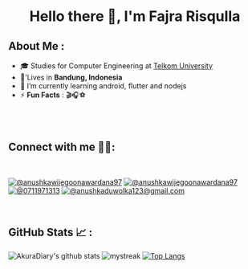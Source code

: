 <h1 align="center">Hello there 👋, I'm Fajra Risqulla</h1>

## About Me :

- 🎓 Studies for Computer Engineering at [Telkom University](https://telkomuniversity.ac.id/)
- 🏡'Lives in **Bandung, Indonesia**
- 🌱 I’m currently learning android, flutter and nodejs
- ⚡ **Fun Facts** : 🎬🎧⚽
</br>
</br>

## Connect with me 👨‍🦱:

<br>

[![@anushkawijegoonawardana97](https://img.icons8.com/fluency/48/000000/instagram-new.png "@anushkawijegoonawardana97")](https://www.instagram.com/anushkawijegoonawardana97/) [![@anushkawijegoonawardana97](https://img.icons8.com/fluency/48/000000/linkedin.png "@anushkawijegoonawardana97")](https://www.instagram.com/fajra_risqulla) [![@0711971313](https://img.icons8.com/fluency/48/000000/phone-disconnected.png "@082181707745")](tel:082181707745) [![@anushkaduwolka123@gmail.com](https://img.icons8.com/fluency/48/000000/apple-mail.png "@anushkaduwolka123@gmail.com")](fajrarisqulla@gmail.com)

<br>

## GitHub Stats 📈 :


![AkuraDiary's github stats](https://github-readme-stats.vercel.app/api?username=cisnux-seed&show_icons=true&theme=tokyonight)
<img src="https://github-readme-streak-stats.herokuapp.com/?user=cisnux-seed&theme=tokyonight" alt="mystreak"/>
[![Top Langs](https://github-readme-stats.vercel.app/api/top-langs/?username=cisnux-seed&theme=algolia)](https://github.com/AnushkaWijegoonawardana97/github-readme-stats)
